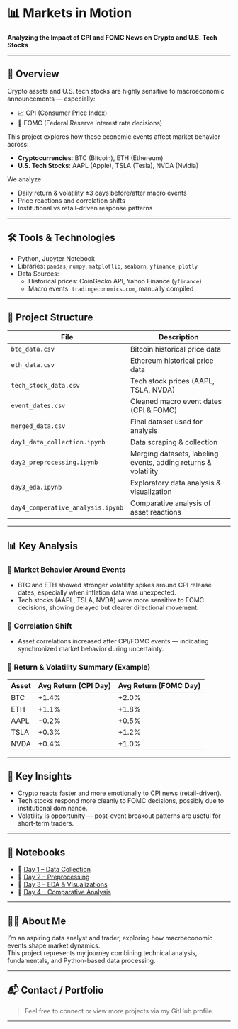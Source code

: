 # 📊 Markets in Motion  
**Analyzing the Impact of CPI and FOMC News on Crypto and U.S. Tech Stocks**

---

## 📌 Overview

Crypto assets and U.S. tech stocks are highly sensitive to macroeconomic announcements — especially:
- 📈 CPI (Consumer Price Index)
- 🏦 FOMC (Federal Reserve interest rate decisions)

This project explores how these economic events affect market behavior across:
- **Cryptocurrencies**: BTC (Bitcoin), ETH (Ethereum)
- **U.S. Tech Stocks**: AAPL (Apple), TSLA (Tesla), NVDA (Nvidia)

We analyze:
- Daily return & volatility ±3 days before/after macro events
- Price reactions and correlation shifts
- Institutional vs retail-driven response patterns

---

## 🛠️ Tools & Technologies

- Python, Jupyter Notebook
- Libraries: `pandas`, `numpy`, `matplotlib`, `seaborn`, `yfinance`, `plotly`
- Data Sources:
  - Historical prices: CoinGecko API, Yahoo Finance (`yfinance`)
  - Macro events: `tradingeconomics.com`, manually compiled

---

## 📁 Project Structure

| File | Description |
|------|-------------|
| `btc_data.csv` | Bitcoin historical price data |
| `eth_data.csv` | Ethereum historical price data |
| `tech_stock_data.csv` | Tech stock prices (AAPL, TSLA, NVDA) |
| `event_dates.csv` | Cleaned macro event dates (CPI & FOMC) |
| `merged_data.csv` | Final dataset used for analysis |
| `day1_data_collection.ipynb` | Data scraping & collection |
| `day2_preprocessing.ipynb` | Merging datasets, labeling events, adding returns & volatility |
| `day3_eda.ipynb` | Exploratory data analysis & visualization |
| `day4_comperative_analysis.ipynb` | Comparative analysis of asset reactions |

---

## 📊 Key Analysis

### 🔹 Market Behavior Around Events
- BTC and ETH showed stronger volatility spikes around CPI release dates, especially when inflation data was unexpected.
- Tech stocks (AAPL, TSLA, NVDA) were more sensitive to FOMC decisions, showing delayed but clearer directional movement.

### 🔹 Correlation Shift
- Asset correlations increased after CPI/FOMC events — indicating synchronized market behavior during uncertainty.

### 🔹 Return & Volatility Summary (Example)

| Asset | Avg Return (CPI Day) | Avg Return (FOMC Day) |
|-------|----------------------|------------------------|
| BTC   | +1.4%                | +2.0%                  |
| ETH   | +1.1%                | +1.8%                  |
| AAPL  | -0.2%                | +0.5%                  |
| TSLA  | +0.3%                | +1.2%                  |
| NVDA  | +0.4%                | +1.0%                  |

---

## 🧠 Key Insights

- Crypto reacts faster and more emotionally to CPI news (retail-driven).
- Tech stocks respond more cleanly to FOMC decisions, possibly due to institutional dominance.
- Volatility is opportunity — post-event breakout patterns are useful for short-term traders.

---

## 📝 Notebooks

- 📄 [Day 1 – Data Collection](./day1_data_collection.ipynb)
- 📄 [Day 2 – Preprocessing](./day2_preprocessing.ipynb)
- 📄 [Day 3 – EDA & Visualizations](./day3_eda.ipynb)
- 📄 [Day 4 – Comparative Analysis](./day4_comperative_analysis.ipynb)

---

## 👩‍💻 About Me

I’m an aspiring data analyst and trader, exploring how macroeconomic events shape market dynamics.  
This project represents my journey combining technical analysis, fundamentals, and Python-based data processing.

---

## 📬 Contact / Portfolio

> Feel free to connect or view more projects via my GitHub profile.

---

